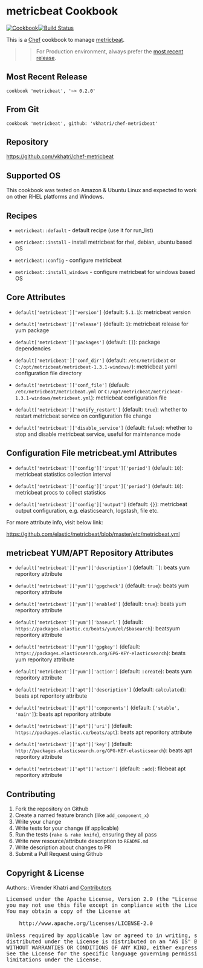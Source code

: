 metricbeat Cookbook
================

[![Cookbook](http://img.shields.io/badge/cookbook-v0.2.0-green.svg)](https://github.com/vkhatri/chef-metricbeat)[![Build Status](https://travis-ci.org/vkhatri/chef-metricbeat.svg?branch=master)](https://travis-ci.org/vkhatri/chef-metricbeat)

This is a [Chef] cookbook to manage [metricbeat].


>> For Production environment, always prefer the [most recent release](https://supermarket.chef.io/cookbooks/metricbeat).


## Most Recent Release

```
cookbook 'metricbeat', '~> 0.2.0'
```

## From Git

```
cookbook 'metricbeat', github: 'vkhatri/chef-metricbeat'
```

## Repository

https://github.com/vkhatri/chef-metricbeat


## Supported OS

This cookbook was tested on Amazon & Ubuntu Linux and expected to work on other RHEL platforms and Windows.


## Recipes

- `metricbeat::default` - default recipe (use it for run_list)

- `metricbeat::install` - install metricbeat for rhel, debian, ubuntu based OS

- `metricbeat::config` - configure metricbeat

- `metricbeat::install_windows` - configure metricbeat for windows based OS


## Core Attributes


* `default['metricbeat']['version']` (default: `5.1.1`): metricbeat version

* `default['metricbeat']['release']` (default: `1`): metricbeat release for yum package

* `default['metricbeat']['packages']` (default: `[]`): package dependencies

* `default['metricbeat']['conf_dir']` (default: `/etc/metricbeat` or `C:/opt/metricbeat/metricbeat-1.3.1-windows/`): metricbeat yaml configuration file directory

* `default['metricbeat']['conf_file']` (default: `/etc/metricbeat/metricbeat.yml` or `C:/opt/metricbeat/metricbeat-1.3.1-windows/metricbeat.yml`): metricbeat configuration file

* `default['metricbeat']['notify_restart']` (default: `true`): whether to restart metricbeat service on configuration file change

* `default['metricbeat']['disable_service']` (default: `false`): whether to stop and disable metricbeat service, useful for maintenance mode


## Configuration File metricbeat.yml Attributes

* `default['metricbeat']['config']['input']['period']` (default: `10`): metricbeat statistics collection interval

* `default['metricbeat']['config']['input']['period']` (default: `10`): metricbeat procs to collect statistics

* `default['metricbeat']['config']['output']` (default: `{}`): metricbeat output configuration, e.g. elasticsearch, logstash, file etc.

For more attribute info, visit below link:

https://github.com/elastic/metricbeat/blob/master/etc/metricbeat.yml


## metricbeat YUM/APT Repository Attributes

* `default['metricbeat']['yum']['description']` (default: ``): beats yum reporitory attribute

* `default['metricbeat']['yum']['gpgcheck']` (default: `true`): beats yum reporitory attribute

* `default['metricbeat']['yum']['enabled']` (default: `true`): beats yum reporitory attribute

* `default['metricbeat']['yum']['baseurl']` (default: `https://packages.elastic.co/beats/yum/el/$basearch`): beatsyum reporitory attribute

* `default['metricbeat']['yum']['gpgkey']` (default: `https://packages.elasticsearch.org/GPG-KEY-elasticsearch`): beats yum reporitory attribute

* `default['metricbeat']['yum']['action']` (default: `:create`): beats yum reporitory attribute


* `default['metricbeat']['apt']['description']` (default: `calculated`): beats apt reporitory attribute

* `default['metricbeat']['apt']['components']` (default: `['stable', 'main']`): beats apt reporitory attribute

* `default['metricbeat']['apt']['uri']` (default: `https://packages.elastic.co/beats/apt`): beats apt reporitory attribute

* `default['metricbeat']['apt']['key']` (default: `http://packages.elasticsearch.org/GPG-KEY-elasticsearch`): beats apt reporitory attribute

* `default['metricbeat']['apt']['action']` (default: `:add`): filebeat apt reporitory attribute


## Contributing

1. Fork the repository on Github
2. Create a named feature branch (like `add_component_x`)
3. Write your change
4. Write tests for your change (if applicable)
5. Run the tests (`rake & rake knife`), ensuring they all pass
6. Write new resource/attribute description to `README.md`
7. Write description about changes to PR
8. Submit a Pull Request using Github


## Copyright & License

Authors:: Virender Khatri and [Contributors]

<pre>
Licensed under the Apache License, Version 2.0 (the "License");
you may not use this file except in compliance with the License.
You may obtain a copy of the License at

    http://www.apache.org/licenses/LICENSE-2.0

Unless required by applicable law or agreed to in writing, software
distributed under the License is distributed on an "AS IS" BASIS,
WITHOUT WARRANTIES OR CONDITIONS OF ANY KIND, either express or implied.
See the License for the specific language governing permissions and
limitations under the License.
</pre>


[Chef]: https://www.chef.io/
[metricbeat]: https://www.elastic.co/downloads/beats/metricbeat
[Contributors]: https://github.com/vkhatri/chef-metricbeat/graphs/contributors
